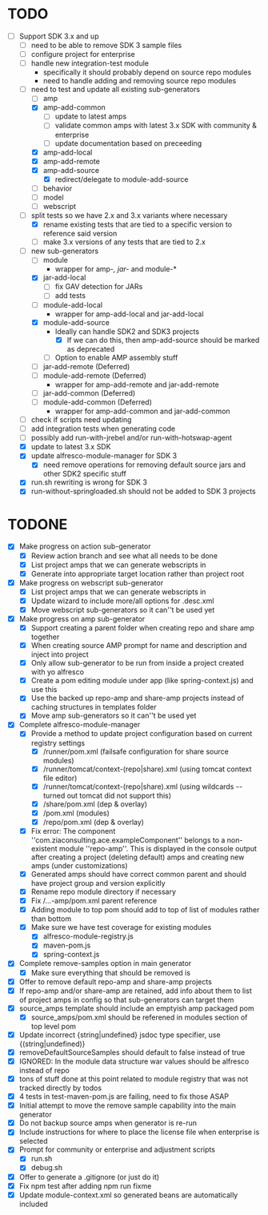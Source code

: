 TODO
====

- [ ] Support SDK 3.x and up
  - [ ] need to be able to remove SDK 3 sample files
  - [ ] configure project for enterprise
  - [ ] handle new integration-test module
    - specifically it should probably depend on source repo modules
    - need to handle adding and removing source repo modules
  - [ ] need to test and update all existing sub-generators
    - [ ] amp
    - [x] amp-add-common
      - [ ] update to latest amps
      - [ ] validate common amps with latest 3.x SDK with community & enterprise
      - [ ] update documentation based on preceeding
    - [x] amp-add-local
    - [x] amp-add-remote
    - [x] amp-add-source
      - [x] redirect/delegate to module-add-source
    - [ ] behavior
    - [ ] model
    - [ ] webscript
  - [ ] split tests so we have 2.x and 3.x variants where necessary
    - [x] rename existing tests that are tied to a specific version to reference said version
    - [ ] make 3.x versions of any tests that are tied to 2.x
  - [ ] new sub-generators
    - [ ] module
      - wrapper for amp-*, jar-* and module-*
    - [x] jar-add-local
      - [ ] fix GAV detection for JARs
      - [ ] add tests
    - [ ] module-add-local
      - wrapper for amp-add-local and jar-add-local
    - [x] module-add-source 
      - Ideally can handle SDK2 and SDK3 projects
        - [x] If we can do this, then amp-add-source should be marked as deprecated
      - [ ] Option to enable AMP assembly stuff
    - [ ] jar-add-remote (Deferred)
    - [ ] module-add-remote (Deferred)
      - wrapper for amp-add-remote and jar-add-remote
    - [ ] jar-add-common (Deferred)
    - [ ] module-add-common (Deferred)
      - wrapper for amp-add-common and jar-add-common
  - [ ] check if scripts need updating
  - [ ] add integration tests when generating code
  - [ ] possibly add run-with-jrebel and/or run-with-hotswap-agent
  - [x] update to latest 3.x SDK
  - [x] update alfresco-module-manager for SDK 3
    - [x] need remove operations for removing default source jars and other SDK2 specific stuff
  - [x] run.sh rewriting is wrong for SDK 3
  - [x] run-without-springloaded.sh should not be added to SDK 3 projects

TODONE
======

- [x] Make progress on action sub-generator
  - [x] Review action branch and see what all needs to be done
  - [x] List project amps that we can generate webscripts in
  - [x] Generate into appropriate target location rather than project root
- [x] Make progress on webscript sub-generator
  - [x] List project amps that we can generate webscripts in
  - [x] Update wizard to include more/all options for .desc.xml
  - [x] Move webscript sub-generators so it can''t be used yet
- [x] Make progress on amp sub-generator
  - [x] Support creating a parent folder when creating repo and share amp together
  - [x] When creating source AMP prompt for name and description and inject into project
  - [x] Only allow sub-generator to be run from inside a project created with yo alfresco
  - [x] Create a pom editing module under app (like spring-context.js) and use this
  - [x] Use the backed up repo-amp and share-amp projects instead of caching structures in templates folder
  - [x] Move amp sub-generators so it can''t be used yet
- [x] Complete alfresco-module-manager
  - [x] Provide a method to update project configuration based on current registry settings
    - [x] /runner/pom.xml (failsafe configuration for share source modules)
    - [x] /runner/tomcat/context-(repo|share).xml (using tomcat context file editor)
    - [x] /runner/tomcat/context-(repo|share).xml (using wildcards -- turned out tomcat did not support this)
    - [x] /share/pom.xml (dep & overlay)
    - [x] /pom.xml (modules)
    - [x] /repo/pom.xml (dep & overlay)
  - [x] Fix error: The component ''com.ziaconsulting.ace.exampleComponent'' belongs to a non-existent module ''repo-amp''.
        This is displayed in the console output after creating a project (deleting default) amps and creating new amps (under customizations)
  - [x] Generated amps should have correct common parent and should have project group and version explicitly
  - [x] Rename repo module directory if necessary
  - [x] Fix /...-amp/pom.xml parent reference
  - [x] Adding module to top pom should add to top of list of modules rather than bottom
  - [x] Make sure we have test coverage for existing modules
    - [x] alfresco-module-registry.js
    - [x] maven-pom.js
    - [x] spring-context.js
- [x] Complete remove-samples option in main generator
  - [x] Make sure everything that should be removed is
- [x] Offer to remove default repo-amp and share-amp projects
- [x] If repo-amp and/or share-amp are retained, add info about them to list of project amps in config so that sub-generators can target them
- [x] source_amps template should include an emptyish amp packaged pom
  - [x] source_amps/pom.xml should be referened in modules section of top level pom
- [x] Update incorrect {string|undefined} jsdoc type specifier, use {(string|undefined)}
- [x] removeDefaultSourceSamples should default to false instead of true
- [x] IGNORED: In the module data structure war values should be alfresco instead of repo
- [x] tons of stuff done at this point related to module registry that was not tracked directly by todos
- [x] 4 tests in test-maven-pom.js are failing, need to fix those ASAP
- [x] Initial attempt to move the remove sample capability into the main generator
- [x] Do not backup source amps when generator is re-run
- [x] Include instructions for where to place the license file when enterprise is selected
- [x] Prompt for community or enterprise and adjustment scripts
  - [x] run.sh
  - [x] debug.sh
- [x] Offer to generate a .gitignore (or just do it)
- [x] Fix npm test after adding npm run fixme
- [x] Update module-context.xml so generated beans are automatically included
